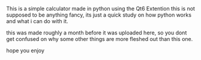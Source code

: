 This is a simple calculator made in python using the Qt6 Extention
this is not supposed to be anything fancy, its just a quick study on how python works and what i can do with it.

this was made roughly a month before it was uploaded here, so you dont get confused on why some other things are more fleshed out than this one.

hope you enjoy
